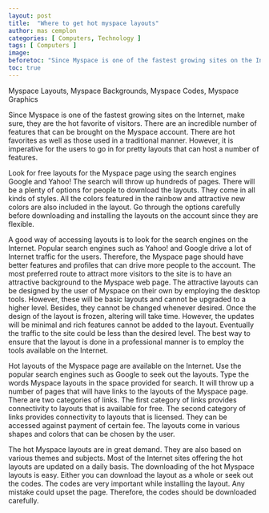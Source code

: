 ```yaml
---
layout: post
title:  "Where to get hot myspace layouts"
author: mas cemplon
categories: [ Computers, Technology ]
tags: [ Computers ]
image: 
beforetoc: "Since Myspace is one of the fastest growing sites on the Internet, make sure, they are the hot favorite of visitors.."
toc: true
---
```


Myspace Layouts, Myspace Backgrounds, Myspace Codes, Myspace Graphics



Since Myspace is one of the fastest growing sites on the Internet, make sure, they are the hot favorite of visitors. There are an incredible number of features that can be brought on the Myspace account. There are hot favorites as well as those used in a traditional manner. However, it is imperative for the users to go in for pretty layouts that can host a number of features.

Look for free layouts for the Myspace page using the search engines Google and Yahoo! The search will throw up hundreds of pages. There will be a plenty of options for people to download the layouts. They come in all kinds of styles. All the colors featured in the rainbow and attractive new colors are also included in the layout. Go through the options carefully before downloading and installing the layouts on the account since they are flexible.

A good way of accessing layouts is to look for the search engines on the Internet. Popular search engines such as Yahoo! and Google drive a lot of Internet traffic for the users. Therefore, the Myspace page should have better features and profiles that can drive more people to the account. The most preferred route to attract more visitors to the site is to have an attractive background to the Myspace web page. The attractive layouts can be designed by the user of Myspace on their own by employing the desktop tools. However, these will be basic layouts and cannot be upgraded to a higher level. Besides, they cannot be changed whenever desired. Once the design of the layout is frozen, altering will take time. However, the updates will be minimal and rich features cannot be added to the layout. Eventually the traffic to the site could be less than the desired level. The best way to ensure that the layout is done in a professional manner is to employ the tools available on the Internet.

Hot layouts of the Myspace page are available on the Internet. Use the popular search engines such as Google to seek out the layouts. Type the words Myspace layouts in the space provided for search. It will throw up a number of pages that will have links to the layouts of the Myspace page. There are two categories of links. The first category of links provides connectivity to layouts that is available for free. The second category of links provides connectivity to layouts that is licensed. They can be accessed against payment of certain fee. The layouts come in various shapes and colors that can be chosen by the user.

The hot Myspace layouts are in great demand. They are also based on various themes and subjects. Most of the Internet sites offering the hot layouts are updated on a daily basis. The downloading of the hot Myspace layouts is easy. Either you can download the layout as a whole or seek out the codes. The codes are very important while installing the layout. Any mistake could upset the page. Therefore, the codes should be downloaded carefully.


